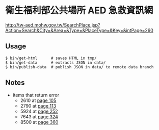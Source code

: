 
衛生福利部公共場所 AED 急救資訊網
=================================

<http://tw-aed.mohw.gov.tw/SearchPlace.jsp?Action=Search&City=&Area=&Type=&PlaceType=&Key=&intPage=260>

Usage
-----

```
$ bin/get-html      # saves HTML in tmp/
$ bin/get-data      # extracts JSON in data/
$ bin/publish-data  # publish JSON in data/ to remote data branch
```

Notes
-----

* items that return error
  - 2610 at [page 105](http://tw-aed.mohw.gov.tw/SearchPlace.jsp?Action=Search&City=&Area=&Type=&PlaceType=&Key=&intPage=105)
  - 2790 at [page 113](http://tw-aed.mohw.gov.tw/SearchPlace.jsp?Action=Search&City=&Area=&Type=&PlaceType=&Key=&intPage=113)
  - 5924 at [page 252](http://tw-aed.mohw.gov.tw/SearchPlace.jsp?Action=Search&City=&Area=&Type=&PlaceType=&Key=&intPage=252)
  - 7643 at [page 324](http://tw-aed.mohw.gov.tw/SearchPlace.jsp?Action=Search&City=&Area=&Type=&PlaceType=&Key=&intPage=252)
  - 8500 at [page 360](http://tw-aed.mohw.gov.tw/SearchPlace.jsp?Action=Search&City=&Area=&Type=&PlaceType=&Key=&intPage=360)

